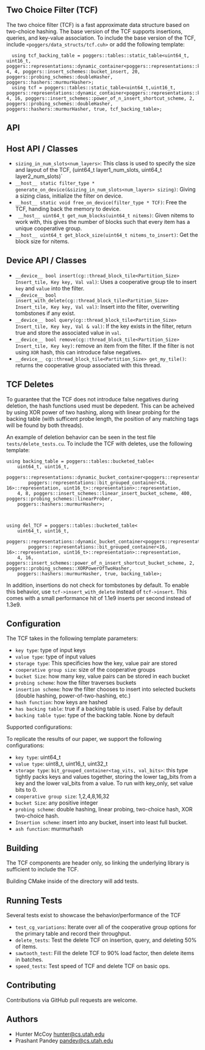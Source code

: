 

Two Choice Filter (TCF)
----------

The two choice filter (TCF) is a fast approximate data structure based on two-choice hashing. The base version of the TCF supports insertions, queries, and key-value association. To include the base version of the TCF, include ```<poggers/data_structs/tcf.cuh>``` or add the following template:


```
  using tcf_backing_table = poggers::tables::static_table<uint64_t, uint16_t, poggers::representations::dynamic_container<poggers::representations::key_val_pair,uint16_t>::representation, 4, 4, poggers::insert_schemes::bucket_insert, 20, poggers::probing_schemes::doubleHasher, poggers::hashers::murmurHasher>;
  using tcf = poggers::tables::static_table<uint64_t,uint16_t, poggers::representations::dynamic_container<poggers::representations::key_val_pair,uint16_t>::representation, 4, 16, poggers::insert_schemes::power_of_n_insert_shortcut_scheme, 2, poggers::probing_schemes::doubleHasher, poggers::hashers::murmurHasher, true, tcf_backing_table>;
```

API
----------

Host API / Classes
----------

* `sizing_in_num_slots<num_layers>`: This class is used to specify the size and layout of the TCF, 
(uint64_t layer1_num_slots, uint64_t layer2_num_slots)`
* `__host__ static filter_type * generate_on_device(&sizing_in_num_slots<num_layers> sizing)`: Giving a sizing class, initialize the filter on device.
* `__host__ static void free_on_device(filter_type * TCF)`: Free the TCF, handing back the memory to device.
* ` __host__ uint64_t get_num_blocks(uint64_t nitems)`: Given nitems to work with, this gives the number of blocks such that every item has a unique cooperative group.
* `__host__ uint64_t get_block_size(uint64_t nitems_to_insert)`: Get the block size for nitems.



Device API / Classes
----------

* `__device__ bool insert(cg::thread_block_tile<Partition_Size> Insert_tile, Key key, Val val)`: Uses a cooperative group tile to insert `key` and `value` into the filter.
* `__device__ bool insert_with_delete(cg::thread_block_tile<Partition_Size> Insert_tile, Key key, Val val)`: Insert into the filter, overwriting tombstones if any exist.
* `__device__ bool query(cg::thread_block_tile<Partition_Size> Insert_tile, Key key, Val & val)`: If the key exists in the filter, return true and store the associated value in `val`.
* `__device__ bool remove(cg::thread_block_tile<Partition_Size> Insert_tile, Key key)`: remove an item from the filter. If the filter is not using `XOR` hash, this can introduce false negatives.
* `__device__ cg::thread_block_tile<Partition_Size> get_my_tile()`: returns the cooperative group associated with this thread. 




TCF Deletes
----------

To guarantee that the TCF does not introduce false negatives during deletion, the hash functions used must be depedent. This can be acheived by using XOR power of two hashing, along with linear probing for the backing table (with sufficent probe length, the position of any matching tags will be found by both threads).

An example of deletion behavior can be seen in the test file ```tests/delete_tests.cu```. To include the TCF with deletes, use the following template:

```
using backing_table = poggers::tables::bucketed_table<
    uint64_t, uint16_t,
    poggers::representations::dynamic_bucket_container<poggers::representations::dynamic_container<
        poggers::representations::bit_grouped_container<16, 16>::representation, uint16_t>::representation>::representation,
    4, 8, poggers::insert_schemes::linear_insert_bucket_scheme, 400, poggers::probing_schemes::linearProber,
    poggers::hashers::murmurHasher>;



using del_TCF = poggers::tables::bucketed_table<
    uint64_t, uint16_t,
    poggers::representations::dynamic_bucket_container<poggers::representations::dynamic_container<
        poggers::representations::bit_grouped_container<16, 16>::representation, uint16_t>::representation>::representation,
    4, 16, poggers::insert_schemes::power_of_n_insert_shortcut_bucket_scheme, 2, poggers::probing_schemes::XORPowerOfTwoHasher,
    poggers::hashers::murmurHasher, true, backing_table>;

```

In addition, insertions do not check for tombstones by default. To enable this behavior, use ```tcf->insert_with_delete``` instead of ```tcf->insert```. This comes with a small performance hit of 1.1e9 inserts per second instead of 1.3e9.

Configuration
--------------

The TCF takes in the following template parameters:

* `key type`: type of input keys
* `value type`: type of input values
* `storage type`: This specificies how the key, value pair are stored
* `cooperative group size`: size of the cooperative groups
* `bucket Size`: how many key, value pairs can be stored in each bucket
* `probing scheme`: how the filter traverses buckets
* `insertion scheme`: how the filter chooses to insert into selected buckets (double hashing, power-of-two-hashing, etc.)
* `hash function`: how keys are hashed
* `has backing table`: true if a backing table is used. False by default
* `backing table type`: type of the backing table. None by default

Supported configurations:

To replicate the results of our paper, we support the following configurations:

* `key type`: uint64_t
* `value type`: uint8_t, uint16_t, uint32_t
* `storage type`: `bit_grouped_container<tag_vits, val_bits>`: this type tightly packs keys and values together, storing the lower tag_bits from a key and the lower val_bits from a value. To run with key_only, set value bits to 0.
* `cooperative group size`: 1,2,4,8,16,32
* `bucket Size`: any positive integer
* `probing scheme`: double hashing, linear probing, two-choice hash, XOR two-choice hash.
* `Insertion scheme`: insert into any bucket, insert into least full bucket.
* `ash function`: murmurhash

Building
--------
The TCF components are header only, so linking the underlying library is sufficient to include the TCF.

Building CMake inside of the directory will add tests.


Running Tests
------------

Several tests exist to showcase the behavior/performance of the TCF

* `test_cg_variations`: Iterate over all of the cooperative group options for the primary table and record their throughput.
* `delete_tests`: Test the delete TCF on insertion, query, and deleting 50% of items.
* `sawtooth_test`: Fill the delete TCF to 90% load factor, then delete items in batches.
* `speed_tests`: Test speed of TCF and delete TCF on basic ops.


Contributing
------------
Contributions via GitHub pull requests are welcome.


Authors
-------
- Hunter McCoy <hunter@cs.utah.edu>
- Prashant Pandey <pandey@cs.utah.edu>
